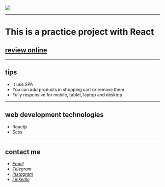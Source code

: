 <div>
  <img src="https://github.com/javadevbh/react-shopping-cart/assets/122552232/55245182-14b9-43f0-9f3d-4978d2ae17c4">
</div>

---
# This is a practice project with React
## [review online](https://javadbahrami-store-react.netlify.app/)
---
## tips
* It use SPA
* You can add products in shopping cart or remove them
* Fully responsive for mobile, tablet, laptop and desktop
---
## web development technologies
* Reactjs
* Scss
---
## contact me
* *[Email](mailto:javadev14bh@gmail.com)*
* *[Telegram](https://t.me/jav4d/)*
* *[Instagram](https://instagram.com/javaadbahrami/)*
* *[LinkedIn](https://www.linkedin.com/in/javad-bahrami-79b349259/)*
